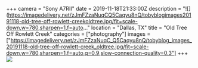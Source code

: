 +++
camera = "Sony A7RII"
date = 2019-11-18T21:33:00Z
description = "![](https://imagedelivery.net/zJmFZzaNuqCQ5Caqyu8nQ/tobyblogimages20191118-old-tree-off-rowlett-creekoldtree.jpg/fit=scale-down,w=780,sharpen=1,f=auto..."
location = "Dallas, TX"
title = "Old Tree Off Rowlett Creek"
categories = ["photography"]
images = ["https://imagedelivery.net/zJmFZzaNuqC_Q5Caqyu8nQ/tobyblog_images_20191118-old-tree-off-rowlett-creek_oldtree.jpg/fit=scale-down,w=780,sharpen=1,f=auto,q=0.9,slow-connection-quality=0.3"]
+++
![](https://imagedelivery.net/zJmFZzaNuqC_Q5Caqyu8nQ/tobyblog_images_20191118-old-tree-off-rowlett-creek_oldtree.jpg/fit=scale-down,w=780,sharpen=1,f=auto,q=0.9,slow-connection-quality=0.3)
<!--more-->

